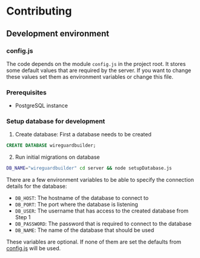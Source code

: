 # Contributing

## Development environment
### config.js
The code depends on the module `config.js` in the project root. It stores some default values that are required by the
server. If you want to change these values set them as environment variables or change this file.

### Prerequisites
* PostgreSQL instance

### Setup database for development
1. Create database: First a database needs to be created
```SQL
CREATE DATABASE wireguardbuilder;
```

2. Run initial migrations on database
```bash
DB_NAME="wireguardbuilder" cd server && node setupDatabase.js
```

There are a few environment variables to be able to specify the connection details for the database:

* `DB_HOST`: The hostname of the database to connect to
* `DB_PORT`: The port where the database is listening
* `DB_USER`: The username that has access to the created database from Step 1
* `DB_PASSWORD`: The password that is required to connect to the database
* `DB_NAME`: The name of the database that should be used

These variables are optional. If none of them are set the defaults from [config.js](./server/config.js) will be used.